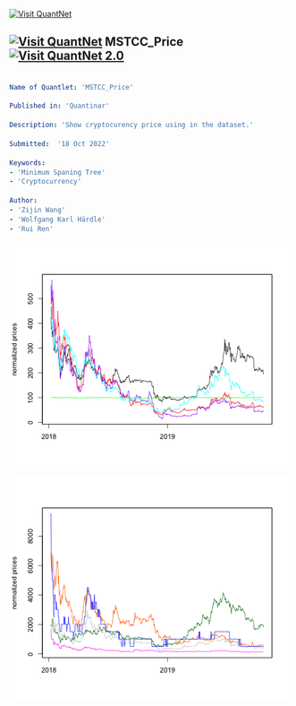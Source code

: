 [<img src="https://github.com/QuantLet/Styleguide-and-FAQ/blob/master/pictures/banner.png" width="888" alt="Visit QuantNet">](http://quantlet.de/)

## [<img src="https://github.com/QuantLet/Styleguide-and-FAQ/blob/master/pictures/qloqo.png" alt="Visit QuantNet">](http://quantlet.de/) **MSTCC_Price** [<img src="https://github.com/QuantLet/Styleguide-and-FAQ/blob/master/pictures/QN2.png" width="60" alt="Visit QuantNet 2.0">](http://quantlet.de/)

```yaml

Name of Quantlet: 'MSTCC_Price'

Published in: 'Quantinar'

Description: 'Show cryptocurency price using in the dataset.'

Submitted:  '18 Oct 2022'

Keywords: 
- 'Minimum Spaning Tree'
- 'Cryptocurrency'

Author: 
- 'Zijin Wang'
- 'Wolfgang Karl Härdle'
- 'Rui Ren'

```

![Picture1](Norm_Price_1.png)

![Picture2](Norm_Price_2.png)